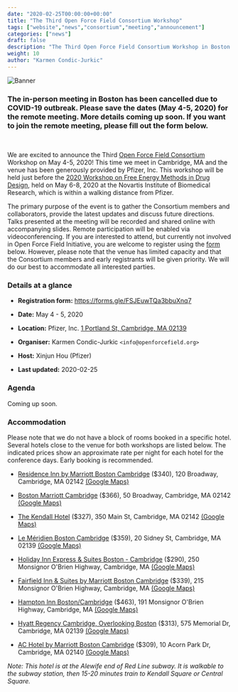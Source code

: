 ```yaml
---
date: "2020-02-25T00:00:00+00:00"
title: "The Third Open Force Field Consortium Workshop"
tags: ["website","news","consortium","meeting","announcement"]
categories: ["news"]
draft: false
description: "The Third Open Force Field Consortium Workshop in Boston on May 4-5, 2020."
weight: 10
author: "Karmen Condic-Jurkic"
---
```


![Banner](OpenFF-banner.png "Banner")

### **The in-person meeting in Boston has been cancelled due to COVID-19 outbreak. Please save the dates (May 4-5, 2020) for the remote meeting. More details coming up soon. If you want to join the remote meeting, please fill out the form below.**

<br>

We are excited to announce the Third [Open Force Field Consortium](https://openforcefield.org/consortium/) Workshop on May 4-5, 2020! This time we meet in Cambridge, MA and the venue has been generously provided by Pfizer, Inc. This workshop will be held just before the [2020 Workshop on Free Energy Methods in Drug Design](http://www.alchemistry.org/wiki/2020_Workshop_on_Free_Energy_Methods_in_Drug_Design), held on May 6-8, 2020 at the Novartis Institute of Biomedical Research, which is within a walking distance from Pfizer.

The primary purpose of the event is to gather the Consortium members and collaborators, provide the latest updates and discuss future directions. Talks presented at the meeting will be recorded and shared online with accompanying slides. Remote participation will be enabled via videoconferencing. If you are interested to attend, but currently not involved in Open Force Field Initiative, you are welcome to register using the [form]((https://forms.gle/FSJEuwTQa3bbuXnq7)) below. However, please note that the venue has limited capacity and that the Consortium members and early registrants will be given priority. We will do our best to accommodate all interested parties.


### Details at a glance

* **Registration form:** https://forms.gle/FSJEuwTQa3bbuXnq7

* **Date:** May 4 - 5, 2020

* **Location:** Pfizer, Inc. [1 Portland St, Cambridge, MA 02139](https://goo.gl/maps/vDp7nFjgFRuVA5wu5)

* **Organiser:** Karmen Condic-Jurkic `<info@openforcefield.org>`

* **Host:** Xinjun Hou (Pfizer)

* **Last updated:** 2020-02-25


### Agenda

Coming up soon.


### Accommodation

Please note that we do not have a block of rooms booked in a specific hotel. Several hotels close to the venue for both workshops are listed below. The indicated prices show an approximate rate per night for each hotel for the conference days. Early booking is recommended.

* [Residence Inn by Marriott Boston Cambridge](https://www.marriott.com/hotels/travel/boscm-residence-inn-boston-cambridge/) ($340), 120 Broadway, Cambridge, MA 02142 [(Google Maps)](https://goo.gl/maps/gQ7GfPwEJzWHbPER9)

* [Boston Marriott Cambridge](https://www.marriott.com/hotels/travel/boscb-boston-marriott-cambridge/) ($366), 50 Broadway, Cambridge, MA 02142 [(Google Maps)](https://goo.gl/maps/cgyDKudqrGE3bRWQ6)

* [The Kendall Hotel](https://kendallhotel.com/) ($327), 350 Main St, Cambridge, MA 02142 [(Google Maps)](https://goo.gl/maps/1KQ1UKHtVd5xBMm89)

* [Le Méridien Boston Cambridge](https://www.marriott.com/hotels/travel/bosbm-le-meridien-boston-cambridge/) ($359), 20 Sidney St, Cambridge, MA 02139 [(Google Maps)](https://goo.gl/maps/jZSecpgv5DAS32dB7)

* [Holiday Inn Express & Suites Boston - Cambridge](https://www.ihg.com/holidayinnexpress/hotels/us/en/cambridge/boscb/hoteldetail?cm_mmc=GoogleMaps-_-EX-_-US-_-BOSCB) ($290), 250 Monsignor O'Brien Highway, Cambridge, MA [(Google Maps)](https://goo.gl/maps/2dcUjkMdCuYjtvcRA)

* [Fairfield Inn & Suites by Marriott Boston Cambridge](https://www.marriott.com/hotels/travel/bosbg-fairfield-inn-and-suites-boston-cambridge/) ($339), 215 Monsignor O'Brien Highway, Cambridge, MA [(Google Maps)](https://goo.gl/maps/jnmTuGmewVwH4ykT6)

* [Hampton Inn Boston/Cambridge](https://www.hilton.com/en/hotels/boscbhx-hampton-boston-cambridge/) ($463), 191 Monsignor O'Brien Highway, Cambridge, MA [(Google Maps)](https://goo.gl/maps/zsu61xBTyqSJU9Fb7)

* [Hyatt Regency Cambridge, Overlooking Boston](https://www.hyatt.com/en-US/hotel/massachusetts/hyatt-regency-cambridge-overlooking-boston/bosrc) ($313), 575 Memorial Dr, Cambridge, MA 02139 [(Google Maps)](https://g.page/HyattRegencyCambridge?share)

* [AC Hotel by Marriott Boston Cambridge](https://www.marriott.com/hotels/travel/bosar-ac-hotel-boston-cambridge/) ($309), 10 Acorn Park Dr, Cambridge, MA 02140 [(Google Maps)](https://goo.gl/maps/NcrhXpQCqKL5qXDf6)

*Note: This hotel is at the Alewife end of Red Line subway. It is walkable to the subway station, then 15-20 minutes train to Kendall Square or Central Square.*
